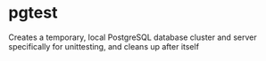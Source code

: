 # pgtest

Creates a temporary, local PostgreSQL database cluster and server specifically for unittesting, and cleans up after itself
